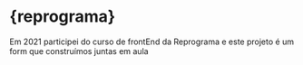 # {reprograma}
Em 2021 participei do curso de frontEnd da Reprograma e este projeto é um form que construímos juntas em aula

